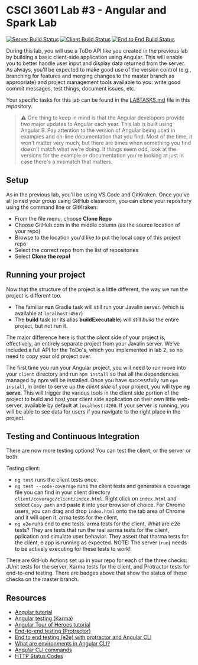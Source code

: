 # CSCI 3601 Lab #3 - Angular and Spark Lab

[![Server Build Status](../../workflows/Server%20Java/badge.svg?branch=master)](../../actions?query=workflow%3A"Server+Java"+branch%3Amaster)
[![Client Build Status](../../workflows/Client%20Angular/badge.svg?branch=master)](../../actions?query=workflow%3A"Client+Angular"+branch%3Amaster)
[![End to End Build Status](../../workflows/End-to-End/badge.svg?branch=master)](../../actions?query=workflow%3AEnd-to-End+branch%3Amaster)

During this lab, you will use a ToDo API like you created in the previous lab
by building a basic client-side application using Angular. This will enable you
to better handle user input and display data returned from the server. As always, 
you'll be expected to make good use of the version control (e.g., branching for features and merging changes to the master branch as appropriate) and project management 
tools available to you: write good commit messages, test things, document issues, etc.

Your specific tasks for this lab can be found in the [LABTASKS.md][labtasks]
file in this repository.

>:warning: One thing to keep in mind is that the Angular developers provide two
major updates to Angular each year. This lab is built using Angular 9. Pay attention to
the version of Angular being used in examples and on-line documentation that you find. Most
of the time, it won't matter very much, but there are times when something you find 
doesn't match what we're doing. If things seem odd, look at the versions for the
example or documentation you're looking at just in case there's a mismatch that matters.

## Setup

As in the previous lab, you'll be using VS Code and GitKraken. Once you've all joined your
group using GitHub classroom, you can clone your repository using the command line or GitKraken:

- From the file menu, choose **Clone Repo**
- Choose GitHub.com in the middle column (as the source location of your repo)
- Browse to the location you'd like to put the local copy of this project repo
- Select the correct repo from the list of repositories
- Select **Clone the repo!**


## Running your project

Now that the structure of the project is a little different, the way we run the project
is different too.

- The familiar **run** Gradle task will still run your Javalin server.
(which is available at ``localhost:4567``)
- The **build** task (or its alias **buildExecutable**) will still _build_ the entire project, but not run it.

The major difference here is that the _client_ side of your project is,
effectively, an entirely separate project from your Javalin server. We've included a full API
for the ToDo's, which you implemented in lab 2, so no need to copy your old project over.

The first time you run your Angular project, you will need to run move into your `client` directory and run `npm install` so that all the dependencies managed by npm will be installed. Once you have successfully run `npm install`, in order to serve up the _client side_ of your project, you will type 
**ng serve**. This will trigger the various tools in the
client side portion of the project to build and host your client side
application on their own little web-server, available by default at ``localhost:4200``. If your server is running, you will be able to see data for users if you navigate to the right place in the project.

## Testing and Continuous Integration

There are now more testing options! You can test the client, or the server or both.

Testing client:

* `ng test` runs the client tests once.
* `ng test --code-coverage` runs the client tests and generates a coverage file you can find in your client directory `client/coverage/client/index.html`.
Right click on `index.html` and select `Copy path` and paste it into your browser of choice. For Chrome users, you can drag and drop `index.html` onto the tab area of Chrome and it will open it.  arma tests for the client, 
* `ng e2e` runs end to end tests. arma tests for the client, What are e2e tests? They are tests that run the real aarma tests for the client, pplication and simulate user behavior. They assert that tharma tests for the client, e app is running as expected. NOTE: The server (`run`) needs to be actively executing for these tests to work!

There are GitHub Actions set up in your repo for each of the three checks: JUnit tests for the server, Karma tests for the client, and Protractor tests for end-to-end testing. There are badges above that show the status of these checks on the master branch.

## Resources

- [Angular tutorial][angular-tutorial]
- [Angular testing (Karma)][angular-karma]
- [Angular Tour of Heroes tutorial][tour-of-heroes]
- [End-to-end testing (Protractor)][protractor]
- [End to end testing (e2e) with protractor and Angular CLI][e2e-testing]
- [What are environments in Angular CLI?][environments]
- [Angular CLI commands][angular-cli-commands]
- [HTTP Status Codes][status-codes]


[angular-tutorial]: https://angular.io/start
[angular-karma]:https://angular.io/guide/testing
[tour-of-heroes]: https://angular.io/tutorial
[protractor]: https://www.protractortest.org/#/toc
[e2e-testing]: https://coryrylan.com/blog/introduction-to-e2e-testing-with-the-angular-cli-and-protractor
[environments]: http://tattoocoder.com/angular-cli-using-the-environment-option/
[labtasks]: LABTASKS.md
[angular-cli-commands]: https://github.com/angular/angular-cli/wiki
[status-codes]: https://en.wikipedia.org/wiki/List_of_HTTP_status_codes


